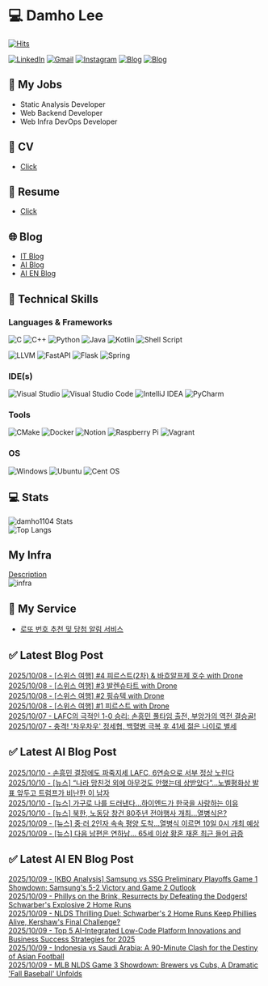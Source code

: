 
# 💻 Damho Lee

[![Hits](https://hits.seeyoufarm.com/api/count/incr/badge.svg?url=https%3A%2F%2Fgithub.com%2Fdamho1104&count_bg=%233D9CC8&title_bg=%23555555&icon=&icon_color=%23E7E7E7&title=hits&edge_flat=false)](https://hits.seeyoufarm.com)  

[![LinkedIn](https://img.shields.io/badge/Linkedin-%230077B5.svg?style=flat&logo=linkedin&logoColor=white)](https://www.linkedin.com/in/damho1104/)
[![Gmail](https://img.shields.io/badge/Gmail-D14836?style=flat&logo=gmail&logoColor=white)](mailto:damho1104@gmail.com)
[![Instagram](https://img.shields.io/badge/Instargram-%23E4405F.svg?style=flat&logo=Instagram&logoColor=white)](https://www.instagram.com/damho1104/)
[![Blog](https://img.shields.io/badge/Blog-%23000000.svg?style=flat&logo=Tistory&logoColor=white)](https://dmomo.co.kr/)
[![Blog](https://img.shields.io/badge/Blog-%23000000.svg?style=flat&logo=WordPress&logoColor=white)](https://blog.ai.dmomo.co.kr/)

## 📃 My Jobs
- Static Analysis Developer
- Web Backend Developer
- Web Infra DevOps Developer

## 📰 CV
- [Click](https://resume.dmomo.net/damho.lee/resume)  

## 📘 Resume
- [Click](https://damho1104.notion.site/8af3191b9815406d95708d9a0cea5a9e)  

## 🌐 Blog
- [IT Blog](https://dmomo.co.kr/)
- [AI Blog](https://blog.ai.dmomo.co.kr/)
- [AI EN Blog](https://ai.trend.dmomo.co.kr/)

## 💪 Technical Skills
### Languages & Frameworks
![C](https://img.shields.io/badge/c-%2300599C.svg?style=flat&logo=c&logoColor=white)
![C++](https://img.shields.io/badge/c++-%2300599C.svg?style=flat&logo=c%2B%2B&logoColor=white)
![Python](https://img.shields.io/badge/Python-3776AB.svg?&style=flat&logo=Python&logoColor=white)
![Java](https://img.shields.io/badge/java-%23ED8B00.svg?style=flat&logo=openjdk&logoColor=white)
![Kotlin](https://img.shields.io/badge/Kotlin-%237F52FF.svg?style=flat&logo=Kotlin&logoColor=white)
![Shell Script](https://img.shields.io/badge/Shell_script-%23121011.svg?style=flat&logo=gnu-bash&logoColor=white)  
  
![LLVM](https://img.shields.io/badge/LLVM/Clang-000B1D.svg?&style=flat&logo=LLVM&logoColor=white)
![FastAPI](https://img.shields.io/badge/FastAPI-005571?style=flat&logo=fastapi)
![Flask](https://img.shields.io/badge/Flask-%23000.svg?style=flat&logo=flask&logoColor=white)
![Spring](https://img.shields.io/badge/Springboot-%236DB33F.svg?style=flat&logo=spring&logoColor=white)
  
  
### IDE(s)
![Visual Studio](https://img.shields.io/badge/Visual%20Studio-5C2D91.svg?style=flat&logo=visual-studio&logoColor=white) 
![Visual Studio Code](https://img.shields.io/badge/Visual%20Studio%20Code-0078d7.svg?style=flat&logo=visual-studio-code&logoColor=white)
![IntelliJ IDEA](https://img.shields.io/badge/IntelliJIDEA-000000.svg?style=flat&logo=intellij-idea&logoColor=white) 
![PyCharm](https://img.shields.io/badge/PyCharm-143?style=flat&logo=pycharm&logoColor=black&color=black&labelColor=green) 


### Tools
![CMake](https://img.shields.io/badge/CMake-%23008FBA.svg?style=flat&logo=cmake&logoColor=white)
![Docker](https://img.shields.io/badge/docker-%230db7ed.svg?style=flat&logo=docker&logoColor=white)
![Notion](https://img.shields.io/badge/Notion-%23000000.svg?style=flat&logo=notion&logoColor=white)
![Raspberry Pi](https://img.shields.io/badge/-RaspberryPi-C51A4A?style=flat&logo=Raspberry-Pi)
![Vagrant](https://img.shields.io/badge/Vagrant-%231563FF.svg?style=flat&logo=vagrant&logoColor=white)


### OS
![Windows](https://img.shields.io/badge/Windows-0078D6?style=flat&logo=windows&logoColor=white)
![Ubuntu](https://img.shields.io/badge/Ubuntu-E95420?style=flat&logo=ubuntu&logoColor=white)
![Cent OS](https://img.shields.io/badge/Cent%20OS-002260?style=flat&logo=centos&logoColor=F0F0F0)


## :computer: Stats
![damho1104 Stats](https://github-readme-stats.vercel.app/api?username=damho1104&hide=issues&show_icons=true&show=prs_merged,prs_merged_percentage&theme=chartreuse-dark)  
![Top Langs](https://github-readme-stats.vercel.app/api/top-langs/?username=damho1104&layout=compact&theme=chartreuse-dark)


## My Infra
[Description](https://dmomo.co.kr/444)  
![infra](https://nextcloud.dmomo.net/apps/files_sharing/publicpreview/EtWDB9RaEXyf4FT?file=/&fileId=142416&x=6016&y=3384&a=true&etag=eee0bc0c4308201c786211582fdbc678)  





## 📣 My Service
- [로또 번호 추천 및 당첨 알림 서비스](https://lotto.dmomo.co.kr/)  


## ✅ Latest Blog Post

[2025/10/08 - [스위스 여행] #4 피르스트(2차) &amp; 바흐알프제 호수 with Drone](https://dmomo.co.kr/733) <br/>
[2025/10/08 - [스위스 여행] #3 발렌슈타트 with Drone](https://dmomo.co.kr/732) <br/>
[2025/10/08 - [스위스 여행] #2 핑슈텍 with Drone](https://dmomo.co.kr/731) <br/>
[2025/10/08 - [스위스 여행] #1 피르스트 with Drone](https://dmomo.co.kr/730) <br/>
[2025/10/07 - LAFC의 극적인 1-0 승리: 손흥민 풀타임 출전, 부앙가의 역전 결승골!](https://dmomo.co.kr/729) <br/>
[2025/10/07 - 충격! '차우차우' 정세협, 백혈병 극복 후 41세 젊은 나이로 별세](https://dmomo.co.kr/728) <br/>

## ✅ Latest AI Blog Post
[2025/10/10 - 손흥민 결장에도 파죽지세 LAFC, 6연승으로 서부 정상 노린다](https://blog.ai.dmomo.co.kr/trend/11650) <br/>
[2025/10/10 - [뉴스] “나라 망친것 외에 아무것도 안했는데 상받았다”…노벨평화상 발표 앞두고 트럼프가 비난한 이 남자](https://blog.ai.dmomo.co.kr/news/11645) <br/>
[2025/10/10 - [뉴스] 가구로 나를 드러낸다…하이엔드가 한국을 사랑하는 이유](https://blog.ai.dmomo.co.kr/news/11642) <br/>
[2025/10/10 - [뉴스] 북한, 노동당 창건 80주년 전야행사 개최…열병식은?](https://blog.ai.dmomo.co.kr/news/11639) <br/>
[2025/10/09 - [뉴스] 중·러 2인자 속속 평양 도착…열병식 이르면 10일 0시 개최 예상](https://blog.ai.dmomo.co.kr/news/11636) <br/>
[2025/10/09 - [뉴스] 다음 남편은 연하남… 65세 이상 황혼 재혼 최근 들어 급증](https://blog.ai.dmomo.co.kr/news/11633) <br/>

## ✅ Latest AI EN Blog Post
[2025/10/09 - [KBO Analysis] Samsung vs SSG Preliminary Playoffs Game 1 Showdown: Samsung's 5-2 Victory and Game 2 Outlook](https://ai.trend.dmomo.co.kr/2025/10/kbo-analysis-samsung-vs-ssg-preliminary.html) <br/>
[2025/10/09 - Phillys on the Brink, Resurrects by Defeating the Dodgers! Schwarber's Explosive 2 Home Runs](https://ai.trend.dmomo.co.kr/2025/10/phillys-on-brink-resurrects-by.html) <br/>
[2025/10/09 - NLDS Thrilling Duel: Schwarber's 2 Home Runs Keep Phillies Alive, Kershaw's Final Challenge?](https://ai.trend.dmomo.co.kr/2025/10/nlds-thrilling-duel-schwarbers-2-home.html) <br/>
[2025/10/09 - Top 5 AI-Integrated Low-Code Platform Innovations and Business Success Strategies for 2025](https://ai.trend.dmomo.co.kr/2025/10/top-5-ai-integrated-low-code-platform.html) <br/>
[2025/10/09 - Indonesia vs Saudi Arabia: A 90-Minute Clash for the Destiny of Asian Football](https://ai.trend.dmomo.co.kr/2025/10/indonesia-vs-saudi-arabia-90-minute.html) <br/>
[2025/10/09 - MLB NLDS Game 3 Showdown: Brewers vs Cubs, A Dramatic 'Fall Baseball' Unfolds](https://ai.trend.dmomo.co.kr/2025/10/mlb-nlds-game-3-showdown-brewers-vs.html) <br/>
